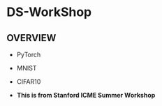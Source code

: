 # DS-WorkShop

## OVERVIEW
* PyTorch
* MNIST
* CIFAR10

* **This is from Stanford ICME Summer Workshop**
